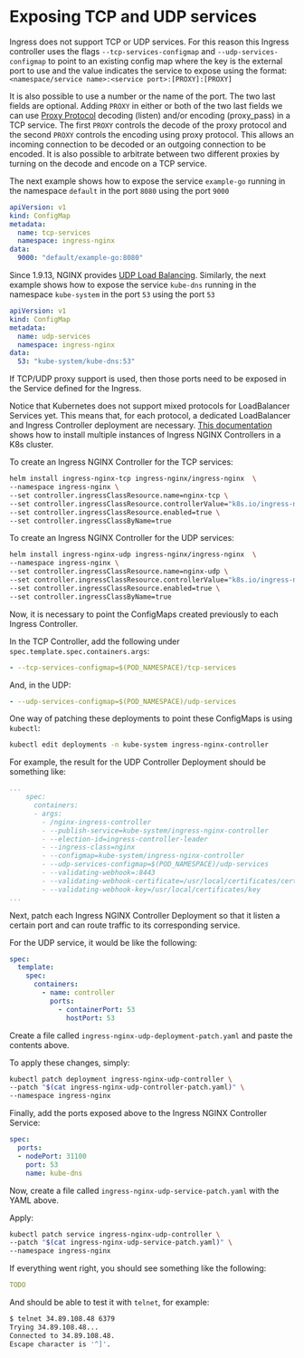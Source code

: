 # Exposing TCP and UDP services

Ingress does not support TCP or UDP services. For this reason this Ingress controller uses the flags `--tcp-services-configmap` and `--udp-services-configmap` to point to an existing config map where the key is the external port to use and the value indicates the service to expose using the format:
`<namespace/service name>:<service port>:[PROXY]:[PROXY]`

It is also possible to use a number or the name of the port. The two last fields are optional.
Adding `PROXY` in either or both of the two last fields we can use [Proxy Protocol](https://www.nginx.com/resources/admin-guide/proxy-protocol) decoding (listen) and/or encoding (proxy_pass) in a TCP service. 
The first `PROXY` controls the decode of the proxy protocol and the second `PROXY` controls the encoding using proxy protocol. 
This allows an incoming connection to be decoded or an outgoing connection to be encoded. It is also possible to arbitrate between two different proxies by turning on the decode and encode on a TCP service. 

The next example shows how to expose the service `example-go` running in the namespace `default` in the port `8080` using the port `9000`

```yaml
apiVersion: v1
kind: ConfigMap
metadata:
  name: tcp-services
  namespace: ingress-nginx
data:
  9000: "default/example-go:8080"
```

Since 1.9.13, NGINX provides [UDP Load Balancing](https://www.nginx.com/blog/announcing-udp-load-balancing/).
Similarly, the next example shows how to expose the service `kube-dns` running in the namespace `kube-system` in the port `53` using the port `53`

```yaml
apiVersion: v1
kind: ConfigMap
metadata:
  name: udp-services
  namespace: ingress-nginx
data:
  53: "kube-system/kube-dns:53"
```

If TCP/UDP proxy support is used, then those ports need to be exposed in the Service defined for the Ingress. 

Notice that Kubernetes does not support mixed protocols for LoadBalancer Services yet. This means that, for each protocol, a dedicated LoadBalancer and Ingress Controller deployment are necessary. [This documentation](https://kubernetes.github.io/ingress-nginx/#how-to-easily-install-multiple-instances-of-the-ingress-nginx-controller-in-the-same-cluster) shows how to install multiple instances of Ingress NGINX Controllers in a K8s cluster. 

To create an Ingress NGINX Controller for the TCP services:
```bash
helm install ingress-nginx-tcp ingress-nginx/ingress-nginx  \
--namespace ingress-nginx \
--set controller.ingressClassResource.name=nginx-tcp \
--set controller.ingressClassResource.controllerValue="k8s.io/ingress-nginx-tcp" \
--set controller.ingressClassResource.enabled=true \
--set controller.ingressClassByName=true
```

To create an Ingress NGINX Controller for the UDP services:
```bash
helm install ingress-nginx-udp ingress-nginx/ingress-nginx  \
--namespace ingress-nginx \
--set controller.ingressClassResource.name=nginx-udp \
--set controller.ingressClassResource.controllerValue="k8s.io/ingress-nginx-udp" \
--set controller.ingressClassResource.enabled=true \
--set controller.ingressClassByName=true
```

Now, it is necessary to point the ConfigMaps created previously to each Ingress Controller.

In the TCP Controller, add the following under `spec.template.spec.containers.args`:
```yaml
- --tcp-services-configmap=$(POD_NAMESPACE)/tcp-services
```

And, in the UDP:
```yaml
- --udp-services-configmap=$(POD_NAMESPACE)/udp-services
```

One way of patching these deployments to point these ConfigMaps is using `kubectl`:
```bash
kubectl edit deployments -n kube-system ingress-nginx-controller
```

For example, the result for the UDP Controller Deployment should be something like:
```yaml
...
    spec:
      containers:
      - args:
        - /nginx-ingress-controller
        - --publish-service=kube-system/ingress-nginx-controller
        - --election-id=ingress-controller-leader
        - --ingress-class=nginx
        - --configmap=kube-system/ingress-nginx-controller
        - --udp-services-configmap=$(POD_NAMESPACE)/udp-services
        - --validating-webhook=:8443
        - --validating-webhook-certificate=/usr/local/certificates/cert
        - --validating-webhook-key=/usr/local/certificates/key
...
```

Next, patch each Ingress NGINX Controller Deployment so that it listen a certain port and can route traffic to its corresponding service.

For the UDP service, it would be like the following:
```yaml
spec:
  template:
    spec:
      containers:
        - name: controller
          ports:
            - containerPort: 53
              hostPort: 53
```
Create a file called `ingress-nginx-udp-deployment-patch.yaml` and paste the contents above.

To apply these changes, simply:
```bash
kubectl patch deployment ingress-nginx-udp-controller \ 
--patch "$(cat ingress-nginx-udp-controller-patch.yaml)" \
--namespace ingress-nginx
```

Finally, add the ports exposed above to the Ingress NGINX Controller Service:
```yaml
spec:
  ports:
  - nodePort: 31100
    port: 53
    name: kube-dns
```
Now, create a file called `ingress-nginx-udp-service-patch.yaml` with the YAML above.

Apply:
```bash
kubectl patch service ingress-nginx-udp-controller \ 
--patch "$(cat ingress-nginx-udp-service-patch.yaml)" \
--namespace ingress-nginx 
```

If everything went right, you should see something like the following:
```yaml
TODO
```

And should be able to test it with `telnet`, for example:
```bash
$ telnet 34.89.108.48 6379
Trying 34.89.108.48...
Connected to 34.89.108.48.
Escape character is '^]'.
```